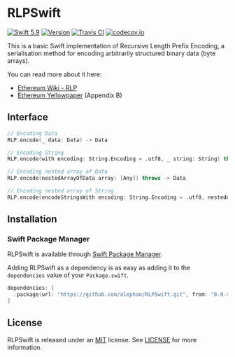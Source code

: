 # RLPSwift
[![Swift 5.9](https://img.shields.io/badge/Swift-5.9-orange.svg?style=flat)](https://developer.apple.com/swift/)
[![Version](https://img.shields.io/badge/SPM-0.0.4-orange.svg?stlyle=flat)](https://github.com/alephao/RLPSwift/releases/tag/v0.0.4)
[![Travis CI](https://travis-ci.org/bitfwdcommunity/RLPSwift.svg?branch=master)](https://travis-ci.org/bitfwdcommunity/RLPSwift)
[![codecov.io](https://codecov.io/gh/bitfwdcommunity/RLPSwift/branch/master/graph/badge.svg)](https://codecov.io/gh/bitfwdcommunity/RLPSwift/branch/master)

This is a basic Swift implementation of Recursive Length Prefix Encoding, a serialisation method for encoding arbitrarily structured binary data (byte arrays).

You can read more about it here:
* [Ethereum Wiki - RLP](https://github.com/ethereum/wiki/wiki/RLP)
* [Ethereum Yellowpaper](https://ethereum.github.io/yellowpaper/paper.pdf) (Appendix B)

## Interface

```swift
// Encoding Data
RLP.encode(_ data: Data) -> Data

// Encoding String
RLP.encode(with encoding: String.Encoding = .utf8, _ string: String) throws -> Data

// Encoding nested array of Data
RLP.encode(nestedArrayOfData array: [Any]) throws -> Data

// Encoding nested array of String
RLP.encode(encodeStringsWith encoding: String.Encoding = .utf8, nestedArrayOfString array: [Any]) throws -> Data
```

## Installation


### Swift Package Manager

RLPSwift is available through [Swift Package Manager](https://swift.org/package-manager/).

Adding RLPSwift as a dependency is as easy as adding it to the `dependencies` value of your `Package.swift`.

```swift
dependencies: [
  .package(url: "https://github.com/alephao/RLPSwift.git", from: "0.0.4")
]
```

## License

RLPSwift is released under an [MIT](https://tldrlegal.com/license/mit-license) license. See [LICENSE](LICENSE) for more information.
